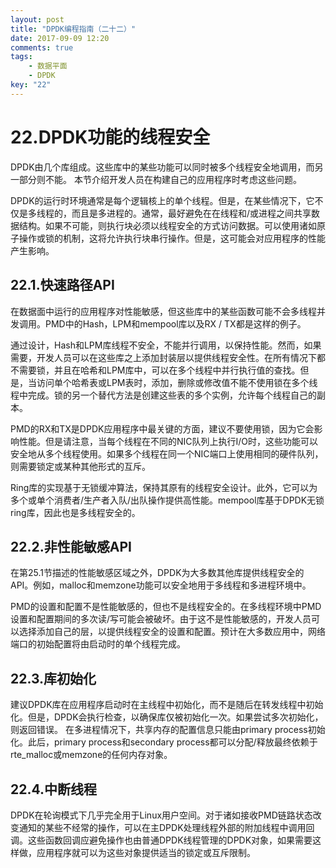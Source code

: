 ```yaml
---
layout: post
title: "DPDK编程指南（二十二）"
date: 2017-09-09 12:20
comments: true
tags: 
	- 数据平面
	- DPDK
key: "22"
---
```

# 22.DPDK功能的线程安全
DPDK由几个库组成。这些库中的某些功能可以同时被多个线程安全地调用，而另一部分则不能。 本节介绍开发人员在构建自己的应用程序时考虑这些问题。

DPDK的运行时环境通常是每个逻辑核上的单个线程。但是，在某些情况下，它不仅是多线程的，而且是多进程的。通常，最好避免在在线程和/或进程之间共享数据结构。如果不可能，则执行块必须以线程安全的方式访问数据。可以使用诸如原子操作或锁的机制，这将允许执行块串行操作。但是，这可能会对应用程序的性能产生影响。

<!-- more -->

## 22.1.快速路径API
在数据面中运行的应用程序对性能敏感，但这些库中的某些函数可能不会多线程并发调用。PMD中的Hash，LPM和mempool库以及RX / TX都是这样的例子。

通过设计，Hash和LPM库线程不安全，不能并行调用，以保持性能。然而，如果需要，开发人员可以在这些库之上添加封装层以提供线程安全性。在所有情况下都不需要锁，并且在哈希和LPM库中，可以在多个线程中并行执行值的查找。但是，当访问单个哈希表或LPM表时，添加，删除或修改值不能不使用锁在多个线程中完成。锁的另一个替代方法是创建这些表的多个实例，允许每个线程自己的副本。

PMD的RX和TX是DPDK应用程序中最关键的方面，建议不要使用锁，因为它会影响性能。但是请注意，当每个线程在不同的NIC队列上执行I/O时，这些功能可以安全地从多个线程使用。如果多个线程在同一个NIC端口上使用相同的硬件队列，则需要锁定或某种其他形式的互斥。

Ring库的实现基于无锁缓冲算法，保持其原有的线程安全设计。此外，它可以为多个或单个消费者/生产者入队/出队操作提供高性能。mempool库基于DPDK无锁ring库，因此也是多线程安全的。

## 22.2.非性能敏感API
在第25.1节描述的性能敏感区域之外，DPDK为大多数其他库提供线程安全的API。例如，malloc和memzone功能可以安全地用于多线程和多进程环境中。

PMD的设置和配置不是性能敏感的，但也不是线程安全的。在多线程环境中PMD设置和配置期间的多次读/写可能会被破坏。由于这不是性能敏感的，开发人员可以选择添加自己的层，以提供线程安全的设置和配置。预计在大多数应用中，网络端口的初始配置将由启动时的单个线程完成。

## 22.3.库初始化
建议DPDK库在应用程序启动时在主线程中初始化，而不是随后在转发线程中初始化。但是，DPDK会执行检查，以确保库仅被初始化一次。如果尝试多次初始化，则返回错误。
在多进程情况下，共享内存的配置信息只能由primary process初始化。此后，primary process和secondary process都可以分配/释放最终依赖于rte_malloc或memzone的任何内存对象。

## 22.4.中断线程
DPDK在轮询模式下几乎完全用于Linux用户空间。对于诸如接收PMD链路状态改变通知的某些不经常的操作，可以在主DPDK处理线程外部的附加线程中调用回调。这些函数回调应避免操作也由普通DPDK线程管理的DPDK对象，如果需要这样做，应用程序就可以为这些对象提供适当的锁定或互斥限制。